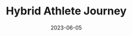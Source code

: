 ---
title: "Hybrid Athlete Journey"
description: "
                During college, I started working out and running again. I have been pretty consistent and hope to complete a powerlifting meet and a marathon one day.
                "
date: 2023-06-05
thumbnail: https://aryashetty08.github.io/assets/img/run-thumb.jpg
link: 
---